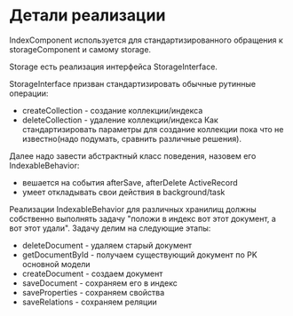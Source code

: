 Детали реализации
=================

IndexComponent используется для стандартизированного обращения к storageComponent и самому storage.

Storage есть реализация интерфейса StorageInterface.

StorageInterface призван стандартизировать обычные рутинные операции:
- createCollection - создание коллекции/индекса
- deleteCollection - удаление коллекции/индекса
Как стандартизировать параметры для создание коллекции пока что не известно(надо подумать, сравнить различные решения).

Далее надо завести абстрактный класс поведения, назовем его IndexableBehavior:
- вешается на события afterSave, afterDelete ActiveRecord
- умеет откладывать свои действия в background/task


Реализации IndexableBehavior для различных хранилищ должны собственно выполнять задачу "положи в индекс вот этот документ, а вот этот удали".
Задачу делим на следующие этапы:
- deleteDocument - удаляем старый документ
- getDocumentById - получаем существующий документ по PK основной модели
- createDocument - создаем документ
- saveDocument - сохраняем его в индекс
- saveProperties - сохраняем свойства
- saveRelations - сохраняем реляции

